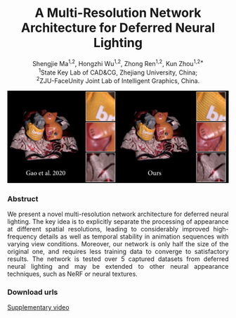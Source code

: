 # <center> A Multi-Resolution Network Architecture for Deferred Neural Lighting </center>
<center> Shengjie Ma<sup>1,2</sup>, Hongzhi Wu<sup>1,2</sup>, Zhong Ren<sup>1,2</sup>, Kun Zhou<sup>1,2*</sup> </center>  

<center> <sup>1</sup>State Key Lab of CAD&CG, Zhejiang University, China; </center>  

<center> <sup>2</sup>ZJU-FaceUnity Joint Lab of Intelligent Graphics, China. </center>  

![teaser](total2_casa.png)


### Abstruct

<p style="text-align:justify;"> We present a novel multi-resolution network architecture for deferred neural lighting. The key idea is to explicitly separate the processing of appearance at different spatial resolutions, leading to considerably improved high-frequency details as well as temporal stability in animation sequences with varying view conditions. Moreover, our network is only half the size of the original one, and requires less training data to converge to satisfactory results. The network is tested over 5 captured datasets from deferred neural lighting and may be extended to other neural appearance techniques, such as NeRF or neural textures. </p>



### Download urls
[Supplementary video](./casa3_full.mp4)
